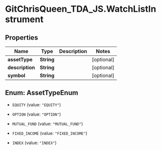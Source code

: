 # GitChrisQueen_TDA_JS.WatchListInstrument

## Properties
Name | Type | Description | Notes
------------ | ------------- | ------------- | -------------
**assetType** | **String** |  | [optional] 
**description** | **String** |  | [optional] 
**symbol** | **String** |  | [optional] 


<a name="AssetTypeEnum"></a>
## Enum: AssetTypeEnum


* `EQUITY` (value: `"EQUITY"`)

* `OPTION` (value: `"OPTION"`)

* `MUTUAL_FUND` (value: `"MUTUAL_FUND"`)

* `FIXED_INCOME` (value: `"FIXED_INCOME"`)

* `INDEX` (value: `"INDEX"`)




